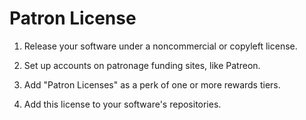 # Patron License

1.  Release your software under a noncommercial or copyleft license.

2.  Set up accounts on patronage funding sites, like Patreon.

3.  Add "Patron Licenses" as a perk of one or more rewards tiers.

4.  Add this license to your software's repositories.
